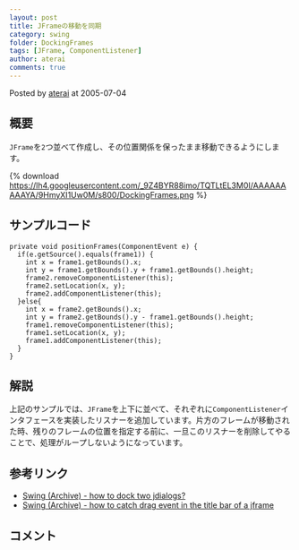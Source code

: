 ```yaml
---
layout: post
title: JFrameの移動を同期
category: swing
folder: DockingFrames
tags: [JFrame, ComponentListener]
author: aterai
comments: true
---
```


Posted by [aterai](http://terai.xrea.jp/aterai.html) at 2005-07-04

## 概要
`JFrame`を`2`つ並べて作成し、その位置関係を保ったまま移動できるようにします。

{% download https://lh4.googleusercontent.com/_9Z4BYR88imo/TQTLtEL3M0I/AAAAAAAAAYA/9HmyXI1Uw0M/s800/DockingFrames.png %}

## サンプルコード
<pre class="prettyprint"><code>private void positionFrames(ComponentEvent e) {
  if(e.getSource().equals(frame1)) {
    int x = frame1.getBounds().x;
    int y = frame1.getBounds().y + frame1.getBounds().height;
    frame2.removeComponentListener(this);
    frame2.setLocation(x, y);
    frame2.addComponentListener(this);
  }else{
    int x = frame2.getBounds().x;
    int y = frame2.getBounds().y - frame1.getBounds().height;
    frame1.removeComponentListener(this);
    frame1.setLocation(x, y);
    frame1.addComponentListener(this);
  }
}
</code></pre>

## 解説
上記のサンプルでは、`JFrame`を上下に並べて、それぞれに`ComponentListener`インタフェースを実装したリスナーを追加しています。片方のフレームが移動された時、残りのフレームの位置を指定する前に、一旦このリスナーを削除してやることで、処理がループしないようになっています。

## 参考リンク
- [Swing (Archive) - how to dock two jdialogs?](https://forums.oracle.com/thread/1479997)
- [Swing (Archive) - how to catch drag event in the title bar of a jframe](https://forums.oracle.com/thread/1492552)

<!-- dummy comment line for breaking list -->

## コメント

